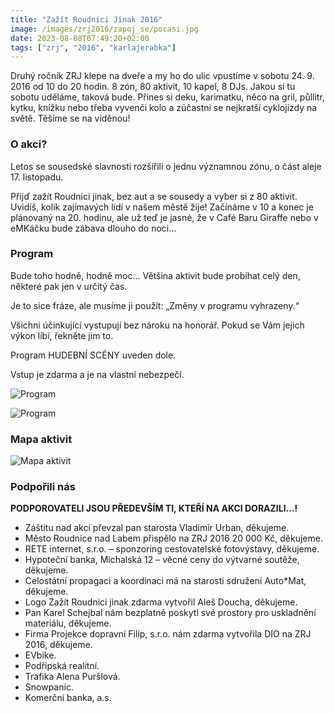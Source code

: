 ```yaml
---
title: "Zažít Roudnici Jinak 2016"
image: /images/zrj2016/zapoj_se/pocasi.jpg
date: 2023-08-08T07:49:20+02:00
tags: ["zrj", "2016", "karlajerabka"]
---
```


Druhý ročník ZRJ klepe na dveře a my ho do ulic vpustíme v sobotu 24. 9. 2016 od 10 do 20 hodin. 8 zón, 80 aktivit, 10 kapel, 8 DJs. Jakou si tu sobotu uděláme, taková bude. Přines si  deku, karimatku, něco na gril, půllitr, kytku, knížku nebo třeba vyvenči kolo a zúčastni se nejkratší cyklojízdy na světě. Těšíme se na viděnou!

### O akci?

Letos se sousedské slavnosti rozšířili o jednu významnou zónu, o část aleje 17. listopadu.

Přijď zažít Roudnici jinak, bez aut a se sousedy a vyber si z 80 aktivit. Uvidíš, kolik zajímavých lidí v našem městě žije! Začínáme v 10 a konec je plánovaný na 20. hodinu, ale už teď je jasné, že v Café Baru Giraffe nebo v eMKáčku bude zábava dlouho do noci…

### Program

Bude toho hodně, hodně moc… Většina aktivit bude probíhat celý den, některé pak jen v určitý čas.

Je to sice fráze, ale musíme ji použít: „Změny v programu vyhrazeny.“

Všichni účinkující vystupují bez nároku na honorář. Pokud se Vám jejich výkon líbí, řekněte jim to.

Program HUDEBNÍ SCÉNY uveden dole.

Vstup je zdarma a je na vlastní nebezpečí.

![Program](/images/zrj2016/program/program_big_pig_opak_final_2.png)

![Program](/images/zrj2016/program/14444814_10208873562534053_1246867910394777046_o.jpg)

### Mapa aktivit

![Mapa aktivit](/images/zrj2016/mapa_aktivit/ZRJ_mapa_2016_cela.png)

### Podpořili nás

**PODPOROVATELI JSOU PŘEDEVŠÍM TI, KTEŘÍ NA AKCI DORAZILI…!**

- Záštitu nad akcí převzal pan starosta Vladimír Urban, děkujeme.
- Město Roudnice nad Labem přispělo na ZRJ 2016 20 000 Kč, děkujeme.
- RETE internet, s.r.o. – sponzoring cestovatelské fotovýstavy, děkujeme.
- Hypoteční banka, Michalská 12 – věcné ceny do výtvarné soutěže, děkujeme.
- Celostátní propagaci a koordinaci má na starosti sdružení Auto*Mat, děkujeme.
- Logo Zažít Roudnici jinak zdarma vytvořil Aleš Doucha, děkujeme.
- Pan Karel Schejbal nám bezplatně poskytl své prostory pro uskladnění materiálu, děkujeme.
- Firma Projekce dopravní Filip, s.r.o. nám zdarma vytvořila DIO na ZRJ 2016, děkujeme.
- EVbike.
- Podřipská realitní.
- Trafika Alena Puršlová.
- Snowpanic.
- Komerční banka, a.s.

